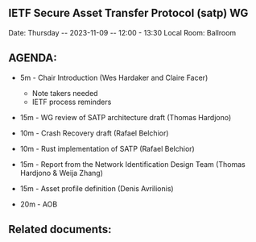 ## IETF Secure Asset Transfer Protocol (satp) WG

Date: Thursday -- 2023-11-09 -- 12:00 - 13:30 Local
Room: Ballroom

## AGENDA:

- 5m - Chair Introduction (Wes Hardaker and Claire Facer)
    - Note takers needed
    - IETF process reminders
      
- 15m - WG review of SATP architecture draft (Thomas Hardjono)

- 10m - Crash Recovery draft (Rafael Belchior)

- 10m - Rust implementation of SATP (Rafael Belchior)

- 15m - Report from the Network Identification Design Team
        (Thomas Hardjono & Weija Zhang)

- 15m - Asset profile definition (Denis Avrilionis)

- 20m - AOB

## Related documents:

[architecture]: https://datatracker.ietf.org/doc/draft-hardjono-sat-architecture
[protocol]: https://datatracker.ietf.org/doc/draft-hargreaves-sat-core/
[use cases]: https://datatracker.ietf.org/doc/draft-ramakrishna-sat-use-cases/
